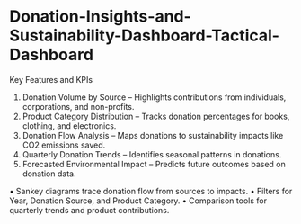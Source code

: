 # Donation-Insights-and-Sustainability-Dashboard-Tactical-Dashboard
Key Features and KPIs
1.	Donation Volume by Source – Highlights contributions from individuals, corporations, and non-profits.
2.	Product Category Distribution – Tracks donation percentages for books, clothing, and electronics.
3.	Donation Flow Analysis – Maps donations to sustainability impacts like CO2 emissions saved.
4.	Quarterly Donation Trends – Identifies seasonal patterns in donations.
5.	Forecasted Environmental Impact – Predicts future outcomes based on donation data.
  
•	Sankey diagrams trace donation flow from sources to impacts.
•	Filters for Year, Donation Source, and Product Category.
•	Comparison tools for quarterly trends and product contributions.


